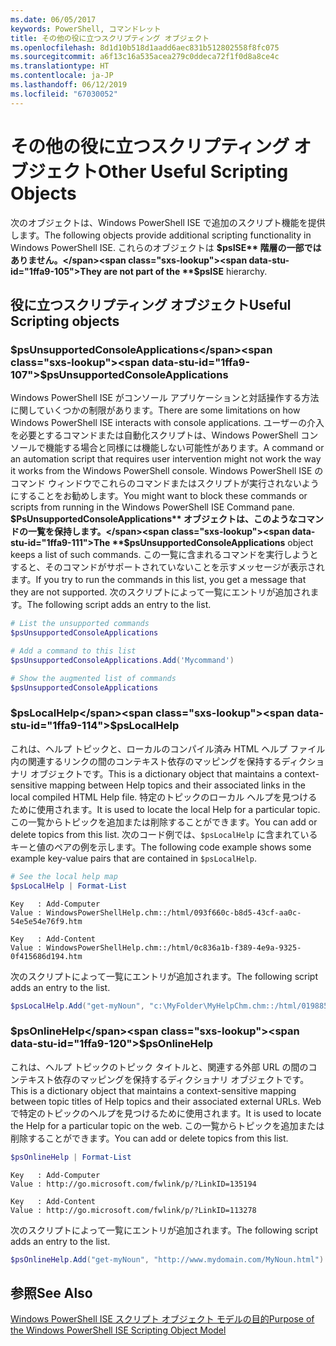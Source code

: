 ```yaml
---
ms.date: 06/05/2017
keywords: PowerShell, コマンドレット
title: その他の役に立つスクリプティング オブジェクト
ms.openlocfilehash: 8d1d10b518d1aadd6aec831b512802558f8fc075
ms.sourcegitcommit: a6f13c16a535acea279c0ddeca72f1f0d8a8ce4c
ms.translationtype: HT
ms.contentlocale: ja-JP
ms.lasthandoff: 06/12/2019
ms.locfileid: "67030052"
---
```

# <a name="other-useful-scripting-objects"></a><span data-ttu-id="1ffa9-103">その他の役に立つスクリプティング オブジェクト</span><span class="sxs-lookup"><span data-stu-id="1ffa9-103">Other Useful Scripting Objects</span></span>

<span data-ttu-id="1ffa9-104">次のオブジェクトは、Windows PowerShell ISE で追加のスクリプト機能を提供します。</span><span class="sxs-lookup"><span data-stu-id="1ffa9-104">The following objects provide additional scripting functionality in Windows PowerShell ISE.</span></span> <span data-ttu-id="1ffa9-105">これらのオブジェクトは **$psISE** 階層の一部ではありません。</span><span class="sxs-lookup"><span data-stu-id="1ffa9-105">They are not part of the **$psISE** hierarchy.</span></span>

## <a name="useful-scripting-objects"></a><span data-ttu-id="1ffa9-106">役に立つスクリプティング オブジェクト</span><span class="sxs-lookup"><span data-stu-id="1ffa9-106">Useful Scripting objects</span></span>

### <a name="psunsupportedconsoleapplications"></a><span data-ttu-id="1ffa9-107">$psUnsupportedConsoleApplications</span><span class="sxs-lookup"><span data-stu-id="1ffa9-107">$psUnsupportedConsoleApplications</span></span>

<span data-ttu-id="1ffa9-108">Windows PowerShell ISE がコンソール アプリケーションと対話操作する方法に関していくつかの制限があります。</span><span class="sxs-lookup"><span data-stu-id="1ffa9-108">There are some limitations on how Windows PowerShell ISE interacts with console applications.</span></span> <span data-ttu-id="1ffa9-109">ユーザーの介入を必要とするコマンドまたは自動化スクリプトは、Windows PowerShell コンソールで機能する場合と同様には機能しない可能性があります。</span><span class="sxs-lookup"><span data-stu-id="1ffa9-109">A command or an automation script that requires user intervention might not work the way it works from the Windows PowerShell console.</span></span> <span data-ttu-id="1ffa9-110">Windows PowerShell ISE のコマンド ウィンドウでこれらのコマンドまたはスクリプトが実行されないようにすることをお勧めします。</span><span class="sxs-lookup"><span data-stu-id="1ffa9-110">You might want to block these commands or scripts from running in the Windows PowerShell ISE Command pane.</span></span> <span data-ttu-id="1ffa9-111">**$PsUnsupportedConsoleApplications** オブジェクトは、このようなコマンドの一覧を保持します。</span><span class="sxs-lookup"><span data-stu-id="1ffa9-111">The **$psUnsupportedConsoleApplications** object keeps a list of such commands.</span></span> <span data-ttu-id="1ffa9-112">この一覧に含まれるコマンドを実行しようとすると、そのコマンドがサポートされていないことを示すメッセージが表示されます。</span><span class="sxs-lookup"><span data-stu-id="1ffa9-112">If you try to run the commands in this list, you get a message that they are not supported.</span></span> <span data-ttu-id="1ffa9-113">次のスクリプトによって一覧にエントリが追加されます。</span><span class="sxs-lookup"><span data-stu-id="1ffa9-113">The following script adds an entry to the list.</span></span>

```powershell
# List the unsupported commands
$psUnsupportedConsoleApplications

# Add a command to this list
$psUnsupportedConsoleApplications.Add('Mycommand')

# Show the augmented list of commands
$psUnsupportedConsoleApplications
```

### <a name="pslocalhelp"></a><span data-ttu-id="1ffa9-114">$psLocalHelp</span><span class="sxs-lookup"><span data-stu-id="1ffa9-114">$psLocalHelp</span></span>

<span data-ttu-id="1ffa9-115">これは、ヘルプ トピックと、ローカルのコンパイル済み HTML ヘルプ ファイル内の関連するリンクの間のコンテキスト依存のマッピングを保持するディクショナリ オブジェクトです。</span><span class="sxs-lookup"><span data-stu-id="1ffa9-115">This is a dictionary object that maintains a context-sensitive mapping between Help topics and their associated links in the local compiled HTML Help file.</span></span> <span data-ttu-id="1ffa9-116">特定のトピックのローカル ヘルプを見つけるために使用されます。</span><span class="sxs-lookup"><span data-stu-id="1ffa9-116">It is used to locate the local Help for a particular topic.</span></span> <span data-ttu-id="1ffa9-117">この一覧からトピックを追加または削除することができます。</span><span class="sxs-lookup"><span data-stu-id="1ffa9-117">You can add or delete topics from this list.</span></span> <span data-ttu-id="1ffa9-118">次のコード例では、`$psLocalHelp` に含まれているキーと値のペアの例を示します。</span><span class="sxs-lookup"><span data-stu-id="1ffa9-118">The following code example shows some example key-value pairs that are contained in `$psLocalHelp`.</span></span>

```powershell
# See the local help map
$psLocalHelp | Format-List
```

```output
Key   : Add-Computer
Value : WindowsPowerShellHelp.chm::/html/093f660c-b8d5-43cf-aa0c-54e5e54e76f9.htm

Key   : Add-Content
Value : WindowsPowerShellHelp.chm::/html/0c836a1b-f389-4e9a-9325-0f415686d194.htm
```

<span data-ttu-id="1ffa9-119">次のスクリプトによって一覧にエントリが追加されます。</span><span class="sxs-lookup"><span data-stu-id="1ffa9-119">The following script adds an entry to the list.</span></span>

```powershell
$psLocalHelp.Add("get-myNoun", "c:\MyFolder\MyHelpChm.chm::/html/0198854a-1298-57ae-aa0c-87b5e5a84712.htm")
```

### <a name="psonlinehelp"></a><span data-ttu-id="1ffa9-120">$psOnlineHelp</span><span class="sxs-lookup"><span data-stu-id="1ffa9-120">$psOnlineHelp</span></span>

<span data-ttu-id="1ffa9-121">これは、ヘルプ トピックのトピック タイトルと、関連する外部 URL の間のコンテキスト依存のマッピングを保持するディクショナリ オブジェクトです。</span><span class="sxs-lookup"><span data-stu-id="1ffa9-121">This is a dictionary object that maintains a context-sensitive mapping between topic titles of Help topics and their associated external URLs.</span></span> <span data-ttu-id="1ffa9-122">Web で特定のトピックのヘルプを見つけるために使用されます。</span><span class="sxs-lookup"><span data-stu-id="1ffa9-122">It is used to locate the Help for a particular topic on the web.</span></span> <span data-ttu-id="1ffa9-123">この一覧からトピックを追加または削除することができます。</span><span class="sxs-lookup"><span data-stu-id="1ffa9-123">You can add or delete topics from this list.</span></span>

```powershell
$psOnlineHelp | Format-List
```

```output
Key   : Add-Computer
Value : http://go.microsoft.com/fwlink/p/?LinkID=135194

Key   : Add-Content
Value : http://go.microsoft.com/fwlink/p/?LinkID=113278
```

<span data-ttu-id="1ffa9-124">次のスクリプトによって一覧にエントリが追加されます。</span><span class="sxs-lookup"><span data-stu-id="1ffa9-124">The following script adds an entry to the list.</span></span>

```powershell
$psOnlineHelp.Add("get-myNoun", "http://www.mydomain.com/MyNoun.html")
```

## <a name="see-also"></a><span data-ttu-id="1ffa9-125">参照</span><span class="sxs-lookup"><span data-stu-id="1ffa9-125">See Also</span></span>

[<span data-ttu-id="1ffa9-126">Windows PowerShell ISE スクリプト オブジェクト モデルの目的</span><span class="sxs-lookup"><span data-stu-id="1ffa9-126">Purpose of the Windows PowerShell ISE Scripting Object Model</span></span>](../components/ise/object-model/Purpose-of-the-Windows-PowerShell-ISE-Scripting-Object-Model.md)
